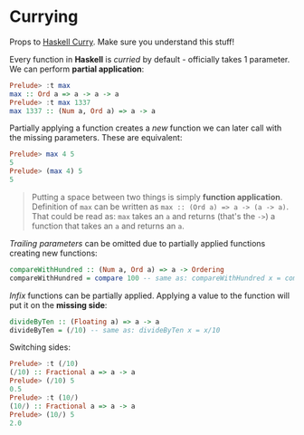 # Currying

Props to [Haskell Curry](https://en.wikipedia.org/wiki/Haskell_Curry). Make sure you understand this stuff!

Every function in **Haskell** is *curried* by default - officially takes 1 parameter. We can perform **partial application**:

```Haskell
Prelude> :t max
max :: Ord a => a -> a -> a
Prelude> :t max 1337
max 1337 :: (Num a, Ord a) => a -> a
```

Partially applying a function creates a *new* function we can later call with the missing parameters. These are equivalent:

```Haskell
Prelude> max 4 5
5  
Prelude> (max 4) 5
5
```

> Putting a space between two things is simply **function application**. Definition of `max` can be written as `max :: (Ord a) => a -> (a -> a)`. That could be read as: `max` takes an `a` and returns (that's the `->`) a function that takes an `a` and returns an `a`.

*Trailing parameters* can be omitted due to partially applied functions creating new functions:

```Haskell
compareWithHundred :: (Num a, Ord a) => a -> Ordering
compareWithHundred = compare 100 -- same as: compareWithHundred x = compare 100 x
```

*Infix* functions can be partially applied. Applying a value to the function will put it on the **missing side**:

```Haskell
divideByTen :: (Floating a) => a -> a  
divideByTen = (/10) -- same as: divideByTen x = x/10
```

Switching sides:

```Haskell
Prelude> :t (/10)
(/10) :: Fractional a => a -> a
Prelude> (/10) 5
0.5
Prelude> :t (10/)
(10/) :: Fractional a => a -> a
Prelude> (10/) 5
2.0
```
